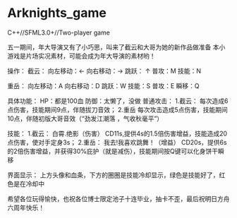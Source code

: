 # Arknights_game
C++//SFML3.0+//Two-player game

五一期间，年大导演又有了小巧思，叫来了截云和大哥为她的新作品做准备
本小游戏是片场实况素材，可能会成为年大导演的素材哟！

操作：
截云：
向左移动：←     向右移动：→
跳跃： ↑    普攻：M   技能：N


重岳：
向左移动：A      向右移动：D
跳跃：W        技能：S     普攻：E     瞬移：Q


具体功能：
HP：都是100血
防御：太懒了，没做
普通攻击：
1.截云：
每次造成6点伤害，技能期间9点，伴随拔刀音效；
2.重岳
每次攻击造成5点伤害，技能期间10点，伴随初版大哥音效（“劲发江潮落 ，气收秋毫平”）

技能：
1.截云：
白霄.绝影（伤害）
CD11s,提供4s的1.5倍伤害增益，技能造成20点伤害，使对手定身3s；
2.重岳：
我去!我喜欢跳舞！（增益）
CD20s，提供6s的2倍伤害增益，并获得30%庇护（就是减伤），技能期间按Q键可以化身饼干瞬移


界面显示：
上方头像和血条，下方的圈圈是技能冷却显示，绿色是技能好了，红色是在冷却中



希望各位玩得愉快，也祝各位博士限定池子十连毕业，抽卡不歪，最后祝明日方舟六周年快乐！
